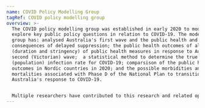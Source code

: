 ```yaml
---
name: COVID Policy Modelling Group
tagRef: COVID policy modelling group
overview: >-
  The COVID policy modelling group was established in early 2020 to model to
  explore key public policy questions in relation to COVID-19. The modelling
  group has: analysed Australia's first wave and the public health and economic
  consequences of delayed suppression; the public health outcomes of alternative
  (duration and stringency) of public health measures in response to Australia's
  second (Victorian) wave;  a statistical method to determine the true
  (population) infection rate for COVID-19; comparsison of the public health
  outcomes in Nordic countries in 2020; and the possible morbidities and
  mortalities associated with Phase D of the National Plan to transition
  Australia's response to COVID-19.


  Multiple researchers have contributed to this research and related opinion pieces. These contributors include: [Quentin Grafton](https://crawford.anu.edu.au/people/academic/quentin-grafton) (Convenor), [](https://researchers.anu.edu.au/researchers/banks-e)and [Tom Kompas](https://findanexpert.unimelb.edu.au/profile/695719-tom-kompas) at the University of Melbourne.
---
```

